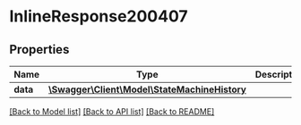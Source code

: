 # InlineResponse200407

## Properties
Name | Type | Description | Notes
------------ | ------------- | ------------- | -------------
**data** | [**\Swagger\Client\Model\StateMachineHistory**](StateMachineHistory.md) |  | [optional] 

[[Back to Model list]](../../README.md#documentation-for-models) [[Back to API list]](../../README.md#documentation-for-api-endpoints) [[Back to README]](../../README.md)

